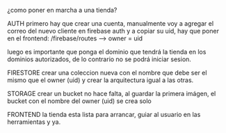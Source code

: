 
¿como poner en marcha a una tienda?

AUTH
primero hay que crear una cuenta, manualmente voy a agregar el correo del nuevo cliente en firebase auth y a copiar su uid,
hay que poner en el frontend: /firebase/routes --> owner = uid 

luego es importante que ponga el dominio que tendrá la tienda en los dominios autorizados, de lo contrario
no se podrá iniciar sesion.

FIRESTORE
crear una coleccion nueva con el nombre que debe ser el mismo que el owner (uid)
y crear la arquitectura igual a las otras.

STORAGE
crear un bucket no hace falta, al guardar la primera imágen, el bucket con el nombre del owner (uid)
se crea solo

FRONTEND
la tienda esta lista para arrancar, guiar al usuario en las herramientas y ya.

